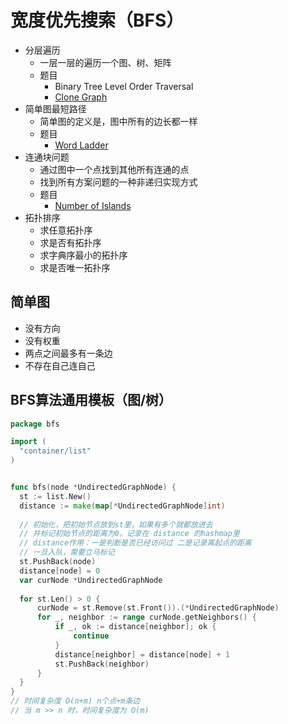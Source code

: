 # 宽度优先搜索（BFS）
- 分层遍历
  - 一层一层的遍历一个图、树、矩阵
  - 题目
    - Binary Tree Level Order Traversal
    - [Clone Graph](https://leetcode.cn/problems/clone-graph/)
- 简单图最短路径
  - 简单图的定义是，图中所有的边长都一样
  - 题目
    - [Word Ladder](https://leetcode.cn/problems/om3reC/description/)
- 连通块问题
  - 通过图中一个点找到其他所有连通的点
  - 找到所有方案问题的一种非递归实现方式
  - 题目
    - [Number of Islands](https://leetcode.cn/problems/number-of-islands/description/)
- 拓扑排序
  - 求任意拓扑序
  - 求是否有拓扑序
  - 求字典序最小的拓扑序
  - 求是否唯一拓扑序

## 简单图
- 没有方向
- 没有权重
- 两点之间最多有一条边
- 不存在自己连自己

## BFS算法通用模板（图/树）

```go
package bfs

import (
  "container/list"
)


func bfs(node *UndirectedGraphNode) {
  st := list.New()
  distance := make(map[*UndirectedGraphNode]int)
  
  // 初始化，把初始节点放到st里，如果有多个就都放进去
  // 并标记初始节点的距离为0，记录在 distance 的hashmap里
  // distance作用：一是判断是否已经访问过 二是记录离起点的距离
  // 一旦入队，需要立马标记
  st.PushBack(node)
  distance[node] = 0
  var curNode *UndirectedGraphNode
  
  for st.Len() > 0 {
	  curNode = st.Remove(st.Front()).(*UndirectedGraphNode)
	  for _, neighbor := range curNode.getNeighbors() {
		  if _, ok := distance[neighbor]; ok {
			  continue
          }
		  distance[neighbor] = distance[node] + 1
		  st.PushBack(neighbor)
      }
  }
}
// 时间复杂度 O(n+m) n个点+m条边
// 当 m >> n 时，时间复杂度为 O(m)
```
